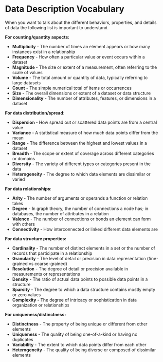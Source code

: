# Data Description Vocabulary
When you want to talk about the different behaviors, properties, and details of data the following list is important to understand.

**For counting/quantity aspects:**
- **Multiplicity** - The number of times an element appears or how many instances exist in a relationship
- **Frequency** - How often a particular value or event occurs within a dataset
- **Magnitude** - The size or extent of a measurement, often referring to the scale of values
- **Volume** - The total amount or quantity of data, typically referring to large datasets
- **Count** - The simple numerical total of items or occurrences
- **Size** - The overall dimensions or extent of a dataset or data structure
- **Dimensionality** - The number of attributes, features, or dimensions in a dataset

**For data distribution/spread:**
- **Dispersion** - How spread out or scattered data points are from a central value
- **Variance** - A statistical measure of how much data points differ from the mean
- **Range** - The difference between the highest and lowest values in a dataset
- **Breadth** - The scope or extent of coverage across different categories or domains
- **Diversity** - The variety of different types or categories present in the data
- **Heterogeneity** - The degree to which data elements are dissimilar or varied

**For data relationships:**
- **Arity** - The number of arguments or operands a function or relation takes
- **Degree** - In graph theory, the number of connections a node has; in databases, the number of attributes in a relation
- **Valence** - The number of connections or bonds an element can form with others
- **Connectivity** - How interconnected or linked different data elements are

**For data structure properties:**
- **Cardinality** - The number of distinct elements in a set or the number of records that participate in a relationship
- **Granularity** - The level of detail or precision in data representation (fine-grained vs coarse-grained)
- **Resolution** - The degree of detail or precision available in measurements or representations
- **Density** - The ratio of actual data points to possible data points in a structure
- **Sparsity** - The degree to which a data structure contains mostly empty or zero values
- **Complexity** - The degree of intricacy or sophistication in data organization or relationships

**For uniqueness/distinctness:**
- **Distinctness** - The property of being unique or different from other elements
- **Uniqueness** - The quality of being one-of-a-kind or having no duplicates
- **Variability** - The extent to which data points differ from each other
- **Heterogeneity** - The quality of being diverse or composed of dissimilar elements
